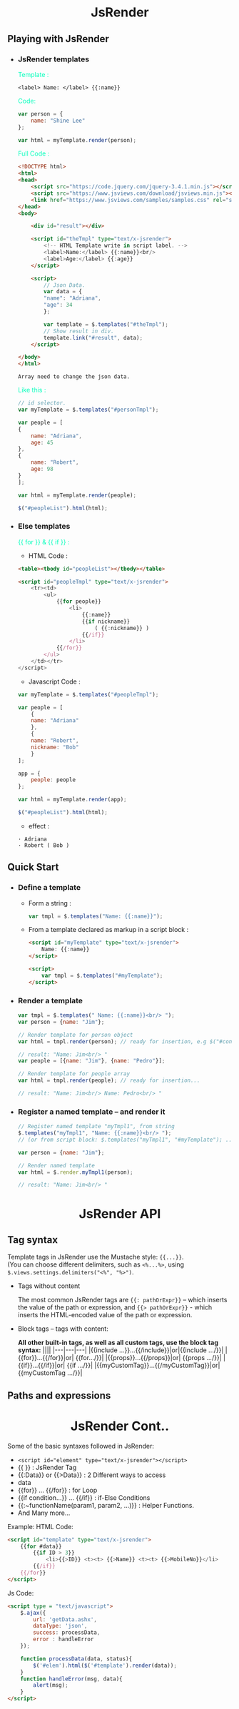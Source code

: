 <h1><center>JsRender</center></h1>

## Playing with JsRender

* ### JsRender templates

    <font color="00ffbb">Template :</font>

    ` <label> Name: </label> {{:name}} `

    <font color="00ffbb">Code:</font>
    ``` Javascript
    var person = {
        name: "Shine Lee"
    };

    var html = myTemplate.render(person);
    ```

    <font color="00ffbb">Full Code :</font>
    ``` html
    <!DOCTYPE html>
    <html>
    <head>
        <script src="https://code.jquery.com/jquery-3.4.1.min.js"></script>
        <script src="https://www.jsviews.com/download/jsviews.min.js"></script>
        <link href="https://www.jsviews.com/samples/samples.css" rel="stylesheet" />
    </head>
    <body>

        <div id="result"></div>

        <script id="theTmpl" type="text/x-jsrender">
            <!-- HTML Template write in script label. -->
            <label>Name:</label> {{:name}}<br/>
            <label>Age:</label> {{:age}}
        </script>

        <script>
            // Json Data.
            var data = {
            "name": "Adriana",
            "age": 34
            };

            var template = $.templates("#theTmpl");
            // Show result in div.
            template.link("#result", data);
        </script>

    </body>
    </html>
    ```

    ` Array need to change the json data. `

    <font color="00ffbb">Like this :</font>

    ``` Javascript
    // id selector.
    var myTemplate = $.templates("#personTmpl");

    var people = [
    {
        name: "Adriana",
        age: 45
    },
    {
        name: "Robert",
        age: 98
    }
    ];

    var html = myTemplate.render(people);

    $("#peopleList").html(html);
    ```

* ### Else templates

    <font color="ooffbb">{{ for }} & {{ if }} :</font>

    * HTML Code :
    ``` html
    <table><tbody id="peopleList"></tbody></table>

    <script id="peopleTmpl" type="text/x-jsrender">
        <tr><td>
            <ul>
                {{for people}}
                    <li>
                        {{:name}}
                        {{if nickname}}
                            ( {{:nickname}} )
                        {{/if}}
                    </li>
                {{/for}}
            </ul>
        </td></tr>
    </script>
    ```

    * Javascript Code :
    ``` js
    var myTemplate = $.templates("#peopleTmpl");

    var people = [
        {
        name: "Adriana"
        },
        {
        name: "Robert",
        nickname: "Bob"
        }
    ];

    app = {
        people: people
    };

    var html = myTemplate.render(app);

    $("#peopleList").html(html);
    ```

    * effect :
    ```
    · Adriana
    · Robert ( Bob )
    ```

## Quick Start

* ### Define a template
  * Form a string :
    ``` js
    var tmpl = $.templates("Name: {{:name}}");
    ```

  * From a template declared as markup in a script block :
    ``` html
    <script id="myTemplate" type="text/x-jsrender">
        Name: {{:name}}
    </script>

    <script>
        var tmpl = $.templates("#myTemplate");
    </script>
    ```
* ### Render a template
    ``` js
    var tmpl = $.templates(" Name: {{:name}}<br/> ");
    var person = {name: "Jim"};

    // Render template for person object
    var html = tmpl.render(person); // ready for insertion, e.g $("#container").html(html);

    // result: "Name: Jim<br/> "
    var people = [{name: "Jim"}, {name: "Pedro"}];

    // Render template for people array
    var html = tmpl.render(people); // ready for insertion...

    // result: "Name: Jim<br/> Name: Pedro<br/> "
    ```
* ### Register a named template – and render it
    ``` js
    // Register named template "myTmpl1", from string 
    $.templates("myTmpl1", "Name: {{:name}}<br/> ");
    // (or from script block: $.templates("myTmpl1", "#myTemplate"); ...)

    var person = {name: "Jim"};

    // Render named template
    var html = $.render.myTmpl1(person);

    // result: "Name: Jim<br/> "
    ```


<h1><center>JsRender API</center></h1>

## Tag syntax
Template tags in JsRender use the Mustache style: ` {{...}} `.<br>
(You can choose different delimiters, such as ` <%...%> `, using ` $.views.settings.delimiters("<%", "%>") `.

* Tags without content

    The most common JsRender tags are ` {{: pathOrExpr}} ` – which inserts the value of the path or expression, and ` {{> pathOrExpr}} ` - which inserts the HTML-encoded value of the path or expression.

* Block tags – tags with content:

    <b>All other built-in tags, as well as all custom tags, use the block tag syntax:</b>
    ||||
    |---|---|---|
    |{{include ...}}...{{/include}}|or|{{include .../}}|
    |{{for}}...{{/for}}|or|   {{for.../}}|
    |{{props}}...{{/props}}|or|   {{props .../}}|
    |{{if}}...{{/if}}|or|   {{if .../}}|
    |{{myCustomTag}}...{{/myCustomTag}}|or|{{myCustomTag .../}}|

## Paths and expressions





<h1><center>JsRender Cont..</center></h1>
Some of the basic syntaxes followed in JsRender:

* ` <script id="element" type="text/x-jsrender"></script> `
* {{ }} : JsRender Tag
* {{:Data}} or {{>Data}} : 2 Different ways to access
* data
* {{for}} ... {{/for}} : for Loop
* {{if condition...}} ... {{/if}} : if-Else Conditions
* {{:~functionName(param1, param2, ...)}} : Helper Functions.
* And Many more...

Example:
HTML Code:
``` html
<script id="template" type="text/x-jsrender">
    {{for #data}}
        {{if ID > 3}}
            <li>{{>ID}} <t><t> {{>Name}} <t><t> {{>MobileNo}}</li>
        {{/if}}
    {{/for}}
</script>
```

Js Code:
``` html
<script type = "text/javascript">
    $.ajax({
        url: 'getData.ashx',
        dataType: 'json',
        success: processData,
        error : handleError
    });

    function processData(data, status){
        $('#elem').html($('#template').render(data));
    }
    function handleError(msg, data){
        alert(msg);
    }
</script>
```
